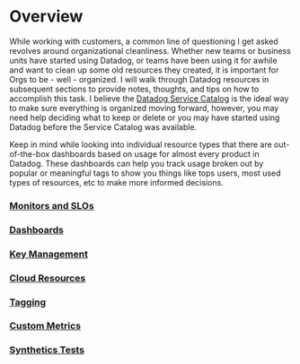 # Overview

While working with customers, a common line of questioning I get asked revolves around organizational cleanliness. Whether new teams or business units have started using Datadog, or teams have been using it for awhile and want to clean up some old resources they created, it is important for Orgs to be - well - organized. I will walk through Datadog resources in subsequent sections to provide notes, thoughts, and tips on how to accomplish this task. I believe the [Datadog Service Catalog](https://docs.datadoghq.com/tracing/service_catalog/) is the ideal way to make sure everything is organized moving forward, however, you may need help deciding what to keep or delete or you may have started using Datadog before the Service Catalog was available.

Keep in mind while looking into individual resource types that there are out-of-the-box dashboards based on usage for almost every product in Datadog. These dashboards can help you track usage broken out by popular or meaningful tags to show you things like tops users, most used types of resources, etc to make more informed decisions.

### [Monitors and SLOs](https://github.com/dmmcmaster/datadog_resources/blob/main/guides/efficient_orgs/monitors_slos.md)

### [Dashboards](https://github.com/dmmcmaster/datadog_resources/blob/main/guides/efficient_orgs/dashboards.md)

### [Key Management](https://github.com/dmmcmaster/datadog_resources/blob/main/guides/efficient_orgs/key_management.md)

### [Cloud Resources](https://github.com/dmmcmaster/datadog_resources/blob/main/guides/efficient_orgs/cloud_resources.md)

### [Tagging](https://github.com/dmmcmaster/datadog_resources/blob/main/guides/efficient_orgs)

### [Custom Metrics](https://github.com/dmmcmaster/datadog_resources/blob/main/guides/efficient_orgs)

### [Synthetics Tests](https://github.com/dmmcmaster/datadog_resources/blob/main/guides/efficient_orgs)